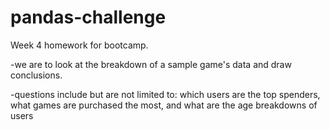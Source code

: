 # pandas-challenge


Week 4 homework for bootcamp. 

-we are to look at the breakdown of a sample game's data and draw conclusions.

-questions include but are not limited to: which users are the top spenders, what games are purchased the most, and what are the age breakdowns of users
